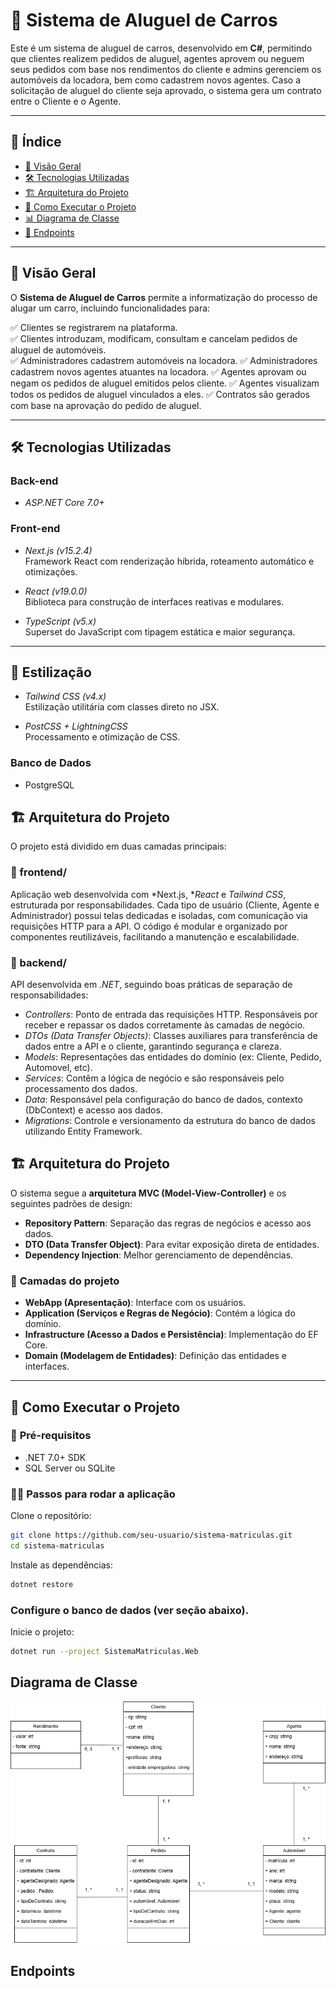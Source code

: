 # 🚗 Sistema de Aluguel de Carros

Este é um sistema de aluguel de carros, desenvolvido em **C#**, permitindo que clientes realizem pedidos de aluguel, agentes aprovem ou neguem seus pedidos com base nos rendimentos do cliente e admins gerenciem os automóveis da locadora, bem como cadastrem novos agentes. Caso a solicitação de aluguel do cliente seja aprovado, o sistema gera um contrato entre o Cliente e o Agente.

---

## 📌 Índice

- [📖 Visão Geral](#-visão-geral)
- [🛠 Tecnologias Utilizadas](#-tecnologias-utilizadas)
- [🏗 Arquitetura do Projeto](#-Arquitetura-do-Projeto)
- [🚀 Como Executar o Projeto](#-como-executar-o-projeto)
- [📊 Diagrama de Classe](#-Diagrama-de-Classe)
- [🔗 Endpoints](#-Endpoints)


---

## 📖 Visão Geral

O **Sistema de Aluguel de Carros** permite a informatização do processo de alugar um carro, incluindo funcionalidades para:

✅ Clientes se registrarem na plataforma.  
✅ Clientes introduzam, modificam, consultam e cancelam pedidos de aluguel de automóveis.  
✅ Administradores cadastrem automóveis na locadora.
✅ Administradores cadastrem novos agentes atuantes na locadora.
✅ Agentes aprovam ou negam os pedidos de aluguel emitidos pelos cliente.
✅ Agentes visualizam todos os pedidos de aluguel vinculados a eles.
✅ Contratos são gerados com base na aprovação do pedido de aluguel.

---

## 🛠 Tecnologias Utilizadas

### **Back-end**
- *ASP.NET Core 7.0+*

### **Front-end**

- *Next.js (v15.2.4)*  
  Framework React com renderização híbrida, roteamento automático e otimizações.

- *React (v19.0.0)*  
  Biblioteca para construção de interfaces reativas e modulares.

- *TypeScript (v5.x)*  
  Superset do JavaScript com tipagem estática e maior segurança.

---
## 🎨 Estilização

- *Tailwind CSS (v4.x)*  
  Estilização utilitária com classes direto no JSX.

- *PostCSS + LightningCSS*  
  Processamento e otimização de CSS.


### **Banco de Dados**
- PostgreSQL

## 🏗 Arquitetura do Projeto

O projeto está dividido em duas camadas principais:

### 🔹 frontend/
Aplicação web desenvolvida com *Next.js, **React* e *Tailwind CSS*, estruturada por responsabilidades. Cada tipo de usuário (Cliente, Agente e Administrador) possui telas dedicadas e isoladas, com comunicação via requisições HTTP para a API. O código é modular e organizado por componentes reutilizáveis, facilitando a manutenção e escalabilidade.

### 🔸 backend/
API desenvolvida em *.NET*, seguindo boas práticas de separação de responsabilidades:

- *Controllers*: Ponto de entrada das requisições HTTP. Responsáveis por receber e repassar os dados corretamente às camadas de negócio.
- *DTOs (Data Transfer Objects)*: Classes auxiliares para transferência de dados entre a API e o cliente, garantindo segurança e clareza.
- *Models*: Representações das entidades do domínio (ex: Cliente, Pedido, Automovel, etc).
- *Services*: Contêm a lógica de negócio e são responsáveis pelo processamento dos dados.
- *Data*: Responsável pela configuração do banco de dados, contexto (DbContext) e acesso aos dados.
- *Migrations*: Controle e versionamento da estrutura do banco de dados utilizando Entity Framework.

## 🏗 Arquitetura do Projeto

O sistema segue a **arquitetura MVC (Model-View-Controller)** e os seguintes padrões de design:

- **Repository Pattern**: Separação das regras de negócios e acesso aos dados.
- **DTO (Data Transfer Object)**: Para evitar exposição direta de entidades.
- **Dependency Injection**: Melhor gerenciamento de dependências.

### 📌 **Camadas do projeto**
- **WebApp (Apresentação)**: Interface com os usuários.
- **Application (Serviços e Regras de Negócio)**: Contém a lógica do domínio.
- **Infrastructure (Acesso a Dados e Persistência)**: Implementação do EF Core.
- **Domain (Modelagem de Entidades)**: Definição das entidades e interfaces.

---

## 🚀 Como Executar o Projeto
### 🔧 **Pré-requisitos**
- .NET 7.0+ SDK
- SQL Server ou SQLite
### **🏃‍♂️ Passos para rodar a aplicação**
Clone o repositório:
````bash
git clone https://github.com/seu-usuario/sistema-matriculas.git
cd sistema-matriculas
````
Instale as dependências:

```` bash
dotnet restore
````

### **Configure o banco de dados (ver seção abaixo).**

Inicie o projeto:

````bash
dotnet run --project SistemaMatriculas.Web
````

## Diagrama de Classe
![Diagrama de Componentes](https://github.com/LeandroNani/laboratorioDeSoftware/blob/2f715b7518ca4da62f18a379043fed5f9faeb64a/LAB002/Artefatos/dc_aluguel_carros_v2.png)

## Endpoints

